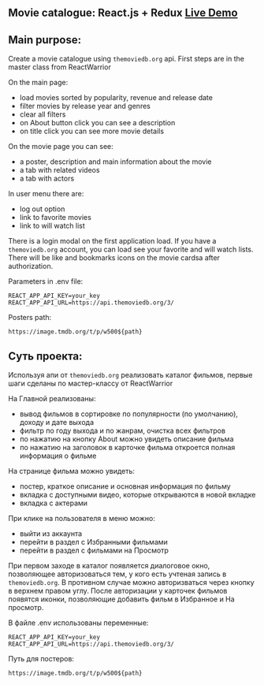 ## Movie catalogue: React.js + Redux [Live Demo](https://tereshka.github.io/movie-catalogue)

## Main purpose:
Create a movie catalogue using `themoviedb.org` api. First steps are in the master class from ReactWarrior

On the main page:
- load movies sorted by popularity, revenue and release date
- filter movies by release year and genres
- clear all filters
- on About button click you can see a description
- on title click you can see more movie details

On the movie page you can see:
- a poster, description and main information about the movie
- a tab with related videos
- a tab with actors

In user menu there are:
- log out option
- link to favorite movies
- link to will watch list

There is a login modal on the first application load. If you have a `themoviedb.org` account, you can load see your favorite and will watch lists. There will be like and bookmarks icons on the movie cardsa after authorization.

Parameters in .env file:
```
REACT_APP_API_KEY=your_key
REACT_APP_API_URL=https://api.themoviedb.org/3/
```

Posters path:
```
https://image.tmdb.org/t/p/w500${path}
```

## Суть проекта:
Используя апи от `themoviedb.org` реализовать каталог фильмов, первые шаги сделаны по мастер-классу от ReactWarrior

На Главной реализованы:
- вывод фильмов в сортировке по популярности (по умолчанию), доходу и дате выхода
- фильтр по году выхода и по жанрам, очистка всех фильтров
- по нажатию на кнопку About можно увидеть описание фильма
- по нажатию на заголовок в карточке фильма откроется полная информация о фильме

На странице фильма можно увидеть:
- постер, краткое описание и основная информация по фильму
- вкладка с доступными видео, которые открываются в новой вкладке
- вкладка с актерами

При клике на пользователя в меню можно:
- выйти из аккаунта
- перейти в раздел с Избранными фильмами
- перейти в раздел с фильмами на Просмотр

При первом заходе в каталог появляется диалоговое окно, позволяющее авторизоваться тем, у кого есть учтеная запись в `themoviedb.org`. В противном случае можно авторизваться через кнопку в верхнем правом углу. После авторизации у карточек фильмов появятся иконки, позволяющие добавить фильм в Избранное и На просмотр.

В файле .env использованы переменные:
```
REACT_APP_API_KEY=your_key
REACT_APP_API_URL=https://api.themoviedb.org/3/
```

Путь для постеров:
```
https://image.tmdb.org/t/p/w500${path}
```
